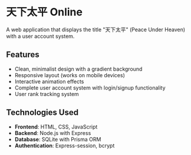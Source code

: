 # 天下太平 Online

A web application that displays the title "天下太平" (Peace Under Heaven) with a user account system.

## Features

- Clean, minimalist design with a gradient background
- Responsive layout (works on mobile devices)
- Interactive animation effects
- Complete user account system with login/signup functionality
- User rank tracking system

## Technologies Used

- **Frontend**: HTML, CSS, JavaScript
- **Backend**: Node.js with Express
- **Database**: SQLite with Prisma ORM
- **Authentication**: Express-session, bcrypt
